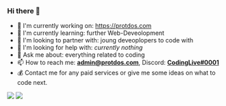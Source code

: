### Hi there 👋



- 🔭 I'm currently working on: https://protdos.com
- 🌱 I'm currently learning: further Web-Deveolopment
- 👯 I'm looking to partner with: joung deveoplopers to code with
- 🤔 I'm looking for help with: *currently nothing*
- 💬 Ask me about: everything related to coding
- 📫 How to reach me: **admin@protdos.com**, Discord: [**CodingLive#0001**](https://discord.com/users/786495827827752990)
- 💰 Contact me for any paid services or give me some ideas on what to code next.

<img src="https://github-readme-stats.vercel.app/api?username=ProtDos&theme=dark&show_icons=true&count_private=true"/>

<img src="https://github-readme-stats.vercel.app/api/top-langs/?username=ProtDos&theme=dark"/>
